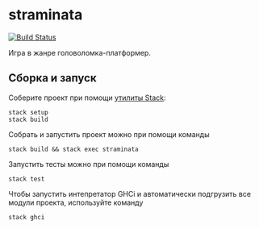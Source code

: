 # straminata

[![Build Status](https://travis-ci.org/cmc-haskell-2018/straminata.svg?branch=master)](https://travis-ci.org/cmc-haskell-2018/straminata)

Игра в жанре головоломка-платформер.

## Сборка и запуск

Соберите проект при помощи [утилиты Stack](https://www.haskellstack.org):

```
stack setup
stack build
```

Собрать и запустить проект можно при помощи команды

```
stack build && stack exec straminata
```

Запустить тесты можно при помощи команды

```
stack test
```

Чтобы запустить интепретатор GHCi и автоматически подгрузить все модули проекта, используйте команду

```
stack ghci
```

